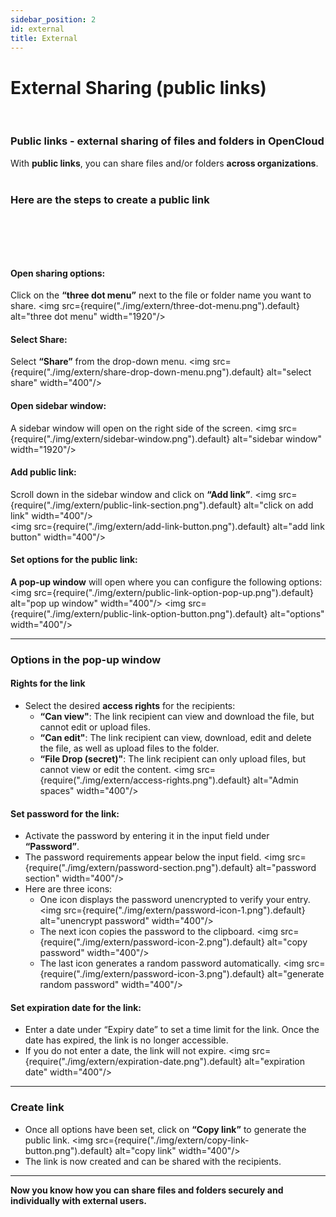 ```yaml
---
sidebar_position: 2
id: external
title: External
---
```


# External Sharing (public links)
<br/>

### Public links - external sharing of files and folders in OpenCloud
With **public links**, you can share files and/or folders **across organizations**.
<br/><br/>
### **Here are the steps to create a public link**
<br/><br/>
---
#### Open sharing options:
Click on the **“three dot menu”** next to the file or folder name you want to share.
<img src={require("./img/extern/three-dot-menu.png").default} alt="three dot menu" width="1920"/> 
#### Select Share:
Select **“Share”** from the drop-down menu.
<img src={require("./img/extern/share-drop-down-menu.png").default} alt="select share" width="400"/> 
#### Open sidebar window:
A sidebar window will open on the right side of the screen.
<img src={require("./img/extern/sidebar-window.png").default} alt="sidebar window" width="1920"/> 
#### Add public link:
Scroll down in the sidebar window and click on **“Add link”**.
<img src={require("./img/extern/public-link-section.png").default} alt="click on add link" width="400"/>    
<img src={require("./img/extern/add-link-button.png").default} alt="add link button" width="400"/> 
#### Set options for the public link:
**A pop-up window** will open where you can configure the following options:
<img src={require("./img/extern/public-link-option-pop-up.png").default} alt="pop up window" width="400"/>
<img src={require("./img/extern/public-link-option-button.png").default} alt="options" width="400"/> 

---

### Options in the pop-up window
#### Rights for the link
- Select the desired **access rights** for the recipients:
    - **“Can view"**: The link recipient can view and download the file, but cannot edit or upload files.
    - **“Can edit"**: The link recipient can view, download, edit and delete the file, as well as upload files to the folder.
    - **“File Drop (secret)"**: The link recipient can only upload files, but cannot view or edit the content.
    <img src={require("./img/extern/access-rights.png").default} alt="Admin spaces" width="400"/> 
#### Set password for the link:
- Activate the password by entering it in the input field under **“Password”**.
- The password requirements appear below the input field.
<img src={require("./img/extern/password-section.png").default} alt="password section" width="400"/> 
- Here are three icons:
    - One icon displays the password unencrypted to verify your entry.
    <img src={require("./img/extern/password-icon-1.png").default} alt="unencrypt password" width="400"/>
    - The next icon copies the password to the clipboard.
    <img src={require("./img/extern/password-icon-2.png").default} alt="copy password" width="400"/>
    - The last icon generates a random password automatically.
    <img src={require("./img/extern/password-icon-3.png").default} alt="generate random password" width="400"/>
#### Set expiration date for the link:
- Enter a date under “Expiry date” to set a time limit for the link. Once the date has expired, the link is no longer accessible.
- If you do not enter a date, the link will not expire.
<img src={require("./img/extern/expiration-date.png").default} alt="expiration date" width="400"/> 

---

### Create link
- Once all options have been set, click on **“Copy link”** to generate the public link.
<img src={require("./img/extern/copy-link-button.png").default} alt="copy link" width="400"/> 
- The link is now created and can be shared with the recipients.<br/>

---

**Now you know how you can share files and folders securely and individually with external users.**